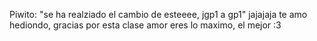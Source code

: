 Piwito: "se ha realziado el cambio de esteeee, jgp1 a gp1" jajajaja te amo hediondo, gracias por esta clase amor eres lo maximo, el mejor :3 
